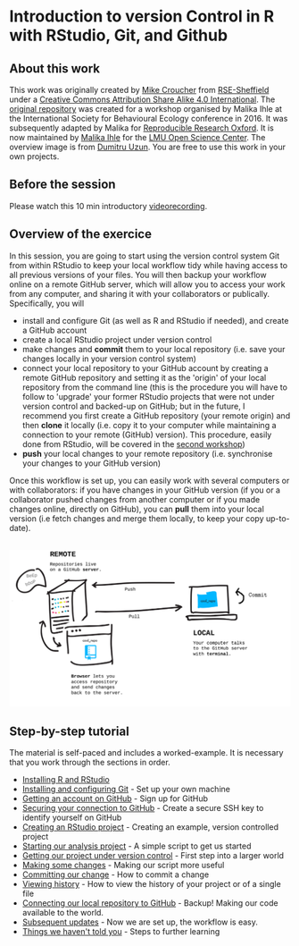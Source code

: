 # Introduction to version Control in R with RStudio, Git, and Github

## About this work

This work was originally created by [Mike Croucher](https://github.com/mikecroucher) from [RSE-Sheffield](https://github.com/RSE-Sheffield) under a [Creative Commons Attribution Share Alike 4.0 International](https://creativecommons.org/licenses/by-sa/4.0/legalcode). The [original repository](https://doi.org/10.5281/zenodo.61435) was created for a workshop organised by Malika Ihle at the International Society for Behavioural Ecology conference in 2016.  It was subsequently adapted by Malika for [Reproducible Research Oxford](https://ox.ukrn.org/). It is now maintained by [Malika Ihle](https://www.osc.uni-muenchen.de/about_us/coordinator/index.html) for the [LMU Open Science Center](https://www.osc.uni-muenchen.de/index.html). The overview image is from [Dumitru Uzun](https://duzun.me/tips/git). You are free to use this work in your own projects. 

## Before the session 
Please watch this 10 min introductory [videorecording](https://osf.io/dcqt9/).

## Overview of the exercice  
In this session, you are going to start using the version control system Git from within RStudio to keep your local workflow tidy while having access to all previous versions of your files. You will then backup your workflow online on a remote GitHub server, which will allow you to access your work from any computer, and sharing it with your collaborators or publically. Specifically, you will  
* install and configure Git (as well as R and RStudio if needed), and create a GitHub account  
* create a local RStudio project under version control  
* make changes and **commit** them to your local repository (i.e. save your changes locally in your version control system)  
* connect your local repository to your GitHub account by creating a remote GitHub repository and setting it as the 'origin' of your local repository from the command line (this is the procedure you will have to follow to 'upgrade' your former RStudio projects that were not under version control and backed-up on GitHub; but in the future, I recommend you first create a GitHub repository (your remote origin) and then **clone** it locally (i.e. copy it to your computer while maintaining a connection to your remote (GitHub) version). This procedure, easily done from RStudio, will be covered in the [second workshop](https://lmu-osc.github.io/Collaborative-RStudio-GitHub/))  
* **push** your local changes to your remote repository (i.e. synchronise your changes to your GitHub version)  

Once this workflow is set up, you can easily work with several computers or with collaborators: if you have changes in your GitHub version (if you or a collaborator pushed changes from another computer or if you made changes online, directly on GitHub), you can **pull** them into your local version (i.e fetch changes and merge them locally, to keep your copy up-to-date).

<br/>
<img src="assets/GitHub-remote.png" width="750">  
<br/>

## Step-by-step tutorial
The material is self-paced and includes a worked-example. It is necessary that you work through the sections in order.  

* [Installing R and RStudio](./installing_software.qmd)
* [Installing and configuring Git](./installing_git.qmd) - Set up your own machine
* [Getting an account on GitHub](./github.qmd) - Sign up for GitHub
* [Securing your connection to GitHub](./SSH.qmd) - Create a secure SSH key to identify yourself on GitHub
* [Creating an RStudio project](./rstudio_project.qmd) - Creating an example, version controlled project
* [Starting our analysis project](./analysis_start.qmd) - A simple script to get us started
* [Getting our project under version control](./version_control.qmd) - First step into a larger world
* [Making some changes](./making_change.qmd) - Making our script more useful
* [Committing our change](./commit.qmd) - How to commit a change
* [Viewing history](./viewing_history.qmd) - How to view the history of your project or of a single file
* [Connecting our local repository to GitHub](./github_sync.qmd) - Backup! Making our code available to the world.
* [Subsequent updates](./updates.qmd) - Now we are set up, the workflow is easy.
* [Things we haven't told you](./next_steps.qmd) - Steps to further learning
